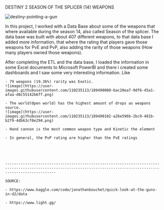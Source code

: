 DESTINY 2 SEASON OF THE SPLICER (14) WEAPONS

![destiny-pointing-a-gun](https://user-images.githubusercontent.com/110235113/189490383-93e947e6-3002-47c3-ae7f-280b76e98c61.gif)




In this project, I worked with a Data Base about some of the weapons that where available during the season 14, also called Season of the splicer. The data base was built with about 407 different weapons, to that data base I added more information, that where the rating that players gave those weapons for PvE and PvP, also adding the rarity of those weapons (How many players owned those weapons).

After completing the ETL and the data base, I loaded the information in some Excel documents to Microsoft PowerBI and there i created some dashboards and I saw some very interesting information. Like

    - 79 weapons (19.36%) rarity was Exotic.
    ![image](https://user-images.githubusercontent.com/110235113/189490080-6ac20ea7-9df6-45a1-afaa-d8c55142b6ff.png)

    - The world(Open world) has the highest amount of drops as weapons source.
    ![image](https://user-images.githubusercontent.com/110235113/189490102-a26e596b-2bc9-481b-b2f9-4db63cf0e294.png)

    - Hand cannon is the most common weapon type and Kinetic the element
    
    - In general, the PvP rating are higher than the PvE ratings
    
    
    
    
    
    -------------------------------------------------------------------------------------------------------------------------------------------------------------------
    
    SOURCE:
    
    - https://www.kaggle.com/code/jonathanbouchet/quick-look-at-the-guns-in-d2/data
    
    - https://www.light.gg/
    


